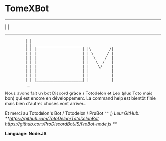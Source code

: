 # TomeXBot
 
 
 
 
 
 
 
 
 
 --------------------------
|                          |
 ------------   -----------
             | |
             | |  _____________________
             | | |                     | |\        /|
             | | |                     | | \      / |
             | | |                     | |  \    /  |     
             | | |                     | |   \  /   |
             | | |                     | |    \/    |
             | | |                     | |          |
             | | |                     | |          |
             | | |_____________________| |          |
              _

Nous avons fait un bot Discord grâce à Totodelon et Leo (plus Toto mais bon) qui est encore en développement. La command help est bientôt finie mais bien d'autres choses vont arriver...

Et merci au Totodelon's Bot / Totodelon / PrøBot ^^ ;)
_Leur GitHub:_
_**https://github.com/TotoDelon/TotoDelonBot
https://github.com/ProDiscordBotJS/ProBot-node.js **_

**Language: Node.JS**
